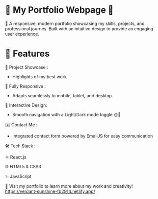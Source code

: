   # 🌟 My Portfolio Webpage 🌟

🚀 A responsive, modern portfolio showcasing my skills, projects, and professional journey. Built with an intuitive design to provide an engaging user experience.

  #  🔑 Features

💼 Project Showcase :

   - Highlights of my best work
         
📱 Fully Responsive : 

   - Adapts seamlessly to mobile, tablet, and desktop
      
🎨 Interactive Design:
         
   - Smooth navigation with a Light/Dark mode toggle 🌞🌙

✉️ Contact Me :
          
   - Integrated contact form powered by EmailJS for easy communication

🛠️ Tech Stack  :

   ⚛️ React.js

   🌐 HTML5 & CSS3

   ✨ JavaScript
 
 🔗 Visit my portfolio to learn more about my work and creativity!
 https://verdant-sunshine-fb2914.netlify.app/
